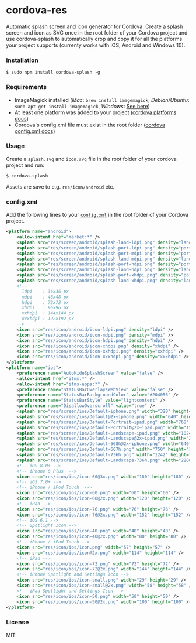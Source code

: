 # cordova-res

Automatic splash screen and icon generator for Cordova. Create a splash screen and icon as SVG once in the root folder of your Cordova project and use cordova-splash to automatically crop and copy it for all the platforms your project supports (currenty works with iOS, Android and Windows 10).

### Installation

    $ sudo npm install cordova-splash -g

### Requirements

- ImageMagick installed (*Mac*: `brew install imagemagick`, *Debian/Ubuntu*: `sudo apt-get install imagemagick`, *Windows*: [See here](http://www.imagemagick.org/script/binary-releases.php#windows))
- At least one platform was added to your project ([cordova platforms docs](http://cordova.apache.org/docs/en/edge/guide_platforms_index.md.html#Platform%20Guides))
- Cordova's config.xml file must exist in the root folder ([cordova config.xml docs](http://cordova.apache.org/docs/en/edge/config_ref_index.md.html#The%20config.xml%20File))

### Usage

Create a `splash.svg` and `icon.svg` file in the root folder of your cordova project and run:

    $ cordova-splash

Assets are save to e.g. `res/icon/android` etc.

### config.xml
Add the following lines to your [`config.xml`](https://cordova.apache.org/docs/en/latest/config_ref/images.html) in the root folder of your Cordova project.

```xml
<platform name="android">
    <allow-intent href="market:*" />
    <splash src="res/screen/android/splash-land-ldpi.png" density="land-ldpi"/>
    <splash src="res/screen/android/splash-port-ldpi.png" density="port-ldpi"/>
    <splash src="res/screen/android/splash-port-mdpi.png" density="port-mdpi"/>
    <splash src="res/screen/android/splash-land-mdpi.png" density="land-mdpi"/>
    <splash src="res/screen/android/splash-port-hdpi.png" density="port-hdpi"/>
    <splash src="res/screen/android/splash-land-hdpi.png" density="land-hdpi"/>
    <splash src="res/screen/android/splash-port-xhdpi.png" density="port-xhdpi"/>
    <splash src="res/screen/android/splash-land-xhdpi.png" density="land-xhdpi"/>
    <!--
      ldpi    : 36x36 px
      mdpi    : 48x48 px
      hdpi    : 72x72 px
      xhdpi   : 96x96 px
      xxhdpi  : 144x144 px
      xxxhdpi : 192x192 px
    -->
    <icon src="res/icon/android/icon-ldpi.png" density="ldpi" />
    <icon src="res/icon/android/icon-mdpi.png" density="mdpi" />
    <icon src="res/icon/android/icon-hdpi.png" density="hdpi" />
    <icon src="res/icon/android/icon-xhdpi.png" density="xhdpi" />
    <icon src="res/icon/android/icon-xxhdpi.png" density="xxhdpi" />
    <icon src="res/icon/android/icon-xxxhdpi.png" density="xxxhdpi" />
</platform>
<platform name="ios">
    <preference name="AutoHideSplashScreen" value="false" />
    <allow-intent href="itms:*" />
    <allow-intent href="itms-apps:*" />
    <preference name="StatusBarOverlaysWebView" value="false" />
    <preference name="StatusBarBackgroundColor" value="#204056" />
    <preference name="StatusBarStyle" value="lightcontent" />
    <preference name="DisallowOverscroll" value="true" />
    <splash src="res/screen/ios/Default~iphone.png" width="320" height="480"/>
    <splash src="res/screen/ios/Default@2x~iphone.png" width="640" height="960"/>
    <splash src="res/screen/ios/Default-Portrait~ipad.png" width="768" height="1024"/>
    <splash src="res/screen/ios/Default-Portrait@2x~ipad.png" width="1536" height="2048"/>
    <splash src="res/screen/ios/Default-Landscape~ipad.png" width="1024" height="768"/>
    <splash src="res/screen/ios/Default-Landscape@2x~ipad.png" width="2048" height="1536"/>
    <splash src="res/screen/ios/Default-568h@2x~iphone.png" width="640" height="1136"/>
    <splash src="res/screen/ios/Default-667h.png" width="750" height="1334"/>
    <splash src="res/screen/ios/Default-736h.png" width="1242" height="2208"/>
    <splash src="res/screen/ios/Default-Landscape-736h.png" width="2208" height="1242"/>
    <!-- iOS 8.0+ -->
    <!-- iPhone 6 Plus  -->
    <icon src="res/icon/ios/icon-60@3x.png" width="180" height="180" />
    <!-- iOS 7.0+ -->
    <!-- iPhone / iPod Touch  -->
    <icon src="res/icon/ios/icon-60.png" width="60" height="60" />
    <icon src="res/icon/ios/icon-60@2x.png" width="120" height="120" />
    <!-- iPad -->
    <icon src="res/icon/ios/icon-76.png" width="76" height="76" />
    <icon src="res/icon/ios/icon-76@2x.png" width="152" height="152" />
    <!-- iOS 6.1 -->
    <!-- Spotlight Icon -->
    <icon src="res/icon/ios/icon-40.png" width="40" height="40" />
    <icon src="res/icon/ios/icon-40@2x.png" width="80" height="80" />
    <!-- iPhone / iPod Touch -->
    <icon src="res/icon/ios/icon.png" width="57" height="57" />
    <icon src="res/icon/ios/icon@2x.png" width="114" height="114" />
    <!-- iPad -->
    <icon src="res/icon/ios/icon-72.png" width="72" height="72" />
    <icon src="res/icon/ios/icon-72@2x.png" width="144" height="144" />
    <!-- iPhone Spotlight and Settings Icon -->
    <icon src="res/icon/ios/icon-small.png" width="29" height="29" />
    <icon src="res/icon/ios/icon-small@2x.png" width="58" height="58" />
    <!-- iPad Spotlight and Settings Icon -->
    <icon src="res/icon/ios/icon-50.png" width="50" height="50" />
    <icon src="res/icon/ios/icon-50@2x.png" width="100" height="100" />
</platform>
```

### License

MIT
